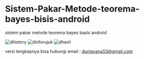 # Sistem-Pakar-Metode-teorema-bayes-bisis-android
sistem pakar metode teorema bayes basis android 

![dhistory](https://user-images.githubusercontent.com/109220544/178736415-0e36759f-aaac-4fc8-abad-d5dbe19a3900.png)
![dinforujuk](https://user-images.githubusercontent.com/109220544/178735925-9503d5cb-b64c-44bf-9e7a-7f16e4d69f81.png)
![dhasil](https://user-images.githubusercontent.com/109220544/178736030-ff4d5c1a-a36e-4efd-b34f-623b244640dc.png)

versi lengkapnya bisa hubungi email : duniavana53@gmail.com
